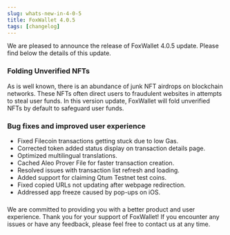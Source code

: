 ```yaml
---
slug: whats-new-in-4-0-5
title: FoxWallet 4.0.5
tags: [changelog]
---
```


We are pleased to announce the release of FoxWallet 4.0.5 update. Please find below the details of this update.
<!--truncate-->

### Folding Unverified NFTs
As is well known, there is an abundance of junk NFT airdrops on blockchain networks. These NFTs often direct users to fraudulent websites in attempts to steal user funds. In this version update, FoxWallet will fold unverified NFTs by default to safeguard user funds.

### Bug fixes and improved user experience
- Fixed Filecoin transactions getting stuck due to low Gas.
- Corrected token added status display on transaction details page.
- Optimized multilingual translations.
- Cached Aleo Prover File for faster transaction creation.
- Resolved issues with transaction list refresh and loading.
- Added support for claiming Qtum Testnet test coins.
- Fixed copied URLs not updating after webpage redirection.
- Addressed app freeze caused by pop-ups on iOS.

### 
We are committed to providing you with a better product and user experience. Thank you for your support of FoxWallet! If you encounter any issues or have any feedback, please feel free to contact us at any time.